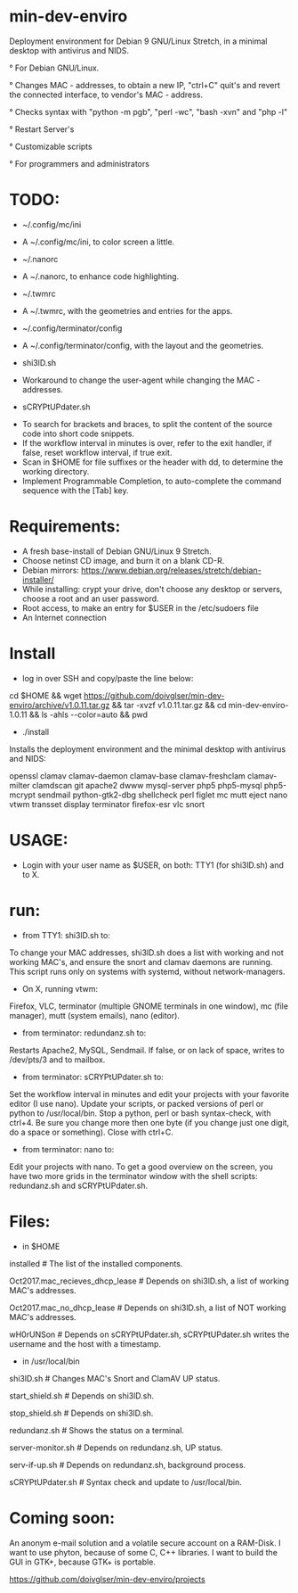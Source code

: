# min-dev-enviro

Deployment environment for Debian 9 GNU/Linux Stretch, in a minimal desktop with antivirus and NIDS. 

° For Debian GNU/Linux.

° Changes MAC - addresses, to obtain a new IP, "ctrl+C" quit's and revert the connected interface, to vendor's MAC - address.

° Checks syntax with "python -m pgb", "perl -wc", "bash -xvn" and "php -l"

° Restart Server's

° Customizable scripts

° For programmers and administrators

# TODO:

* ~/.config/mc/ini

- A ~/.config/mc/ini, to color screen a little.

* ~/.nanorc

- A ~/.nanorc, to enhance code highlighting.

* ~/.twmrc

- A ~/.twmrc, with the geometries and entries for the apps.

* ~/.config/terminator/config

- A ~/.config/terminator/config, with the layout and the geometries.

* shi3lD.sh

- Workaround to change the user-agent while changing the MAC - addresses.

* sCRYPtUPdater.sh

- To search for brackets and braces, to split the content of the source code into short code snippets.
- If the workflow interval in minutes is over, refer to the exit handler, if false, reset workflow interval, if true exit.
- Scan in $HOME for file suffixes or the header with dd, to determine the working directory.
- Implement Programmable Completion, to auto-complete the command sequence with the [Tab] key.

# Requirements:

- A fresh base-install of Debian GNU/Linux 9 Stretch.
- Choose netinst CD image, and burn it on a blank CD-R.
- Debian mirrors: https://www.debian.org/releases/stretch/debian-installer/
- While installing: crypt your drive, don't choose any desktop or servers, choose a root and an user password.
- Root access, to make an entry for $USER in the /etc/sudoers file
- An Internet connection

# Install

* log in over SSH and copy/paste the line below:

cd $HOME && wget https://github.com/doivglser/min-dev-enviro/archive/v1.0.11.tar.gz && tar -xvzf v1.0.11.tar.gz && cd min-dev-enviro-1.0.11 && ls -ahls --color=auto && pwd

* ./install

Installs the deployment environment and the minimal desktop with antivirus and NIDS:

openssl clamav clamav-daemon clamav-base clamav-freshclam clamav-milter clamdscan git apache2 dwww mysql-server php5 php5-mysql php5-mcrypt sendmail python-gtk2-dbg shellcheck perl figlet mc mutt eject nano vtwm transset display terminator firefox-esr vlc snort

# USAGE:

* Login with your user name as $USER, on both: TTY1 (for shi3lD.sh) and to X.

# run:

* from TTY1: shi3lD.sh to:

To change your MAC addresses, shi3lD.sh does a list with working and not working MAC's, and ensure the snort and clamav daemons are running. This script	runs only on systems with systemd, without network-managers.

* On X, running vtwm:

Firefox, VLC, terminator (multiple GNOME terminals in one window), mc (file manager), mutt (system emails), nano (editor).

* from terminator: redundanz.sh to:

Restarts Apache2, MySQL, Sendmail. If false, or on lack of space, writes to /dev/pts/3 and to mailbox.

* from terminator: sCRYPtUPdater.sh to:

Set the workflow interval in minutes and edit your projects with your favorite editor (I use nano). Update your scripts, or packed versions of perl or python to /usr/local/bin. Stop a python, perl or bash syntax-check, with ctrl+4. Be sure you change more then one byte (if you change just one digit, do a space or something). Close with ctrl+C.

* from terminator: nano to:

Edit your projects with nano. To get a good overview on the screen, you have two more grids in the terminator window with the shell scripts: redundanz.sh and sCRYPtUPdater.sh.

# Files:

* in $HOME

installed # The list of the installed components.

Oct2017.mac_recieves_dhcp_lease # Depends on shi3lD.sh, a list of working MAC's addresses.

Oct2017.mac_no_dhcp_lease # Depends on shi3lD.sh, a list of NOT working MAC's addresses.

wH0rUNSon # Depends on sCRYPtUPdater.sh, sCRYPtUPdater.sh writes the username and the host with a timestamp.

* in /usr/local/bin

shi3lD.sh # Changes MAC's Snort and ClamAV UP status.

start_shield.sh # Depends on shi3lD.sh.

stop_shield.sh # Depends on shi3lD.sh.

redundanz.sh # Shows the status on a terminal.

server-monitor.sh # Depends on redundanz.sh, UP status.

serv-if-up.sh # Depends on redundanz.sh, background process.

sCRYPtUPdater.sh # Syntax check and update to /usr/local/bin.

# Coming soon:

An anonym e-mail solution and a volatile secure account on a RAM-Disk. I want to use phyton, because of some C, C++ libraries. I want to build the GUI in GTK+, because GTK+ is portable.

https://github.com/doivglser/min-dev-enviro/projects

